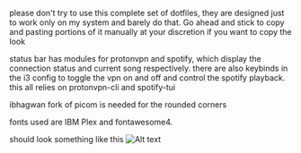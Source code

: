 please don't try to use this complete set of dotfiles, they are designed just to work only on my system and barely do that. Go ahead and stick to copy and pasting portions of it manually at your discretion if you want to copy the look

status bar has modules for protonvpn and spotify, which display the connection status and current song respectively. there are also keybinds in the i3 config to toggle the vpn on and off and control the spotify playback. this all relies on protonvpn-cli and spotify-tui

ibhagwan fork of picom is needed for the rounded corners

fonts used are IBM Plex and fontawesome4.

should look something like this
![Alt text](https://i.redd.it/bmfc6pwqyc781.png "should look something like this")
